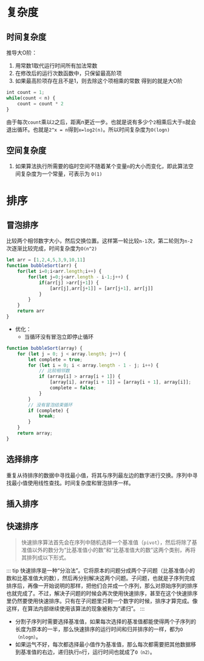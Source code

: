 # 复杂度
## 时间复杂度
推导大O阶：
1. 用常数1取代运行时间所有加法常数
2. 在修改后的运行次数函数中，只保留最高阶项
3. 如果最高阶项存在且不是1，则去除这个项相乘的常数
得到的就是大O阶

```js
int count = 1;
while(count < n) {
    count = count * 2
}
```
由于每次`count`乘以`2`之后，距离n更近一步。也就是说有多少个`2`相乘后大于`n`就会退出循环。也就是`2^x = n`得到`x=log2(n)`。所以时间复杂度为`O(logn)`

## 空间复杂度
1. 如果算法执行所需要的临时空间不随着某个变量`n`的大小而变化，即此算法空间复杂度为一个常量，可表示为 `O(1)`

# 排序
## 冒泡排序
比较两个相邻数字大小，然后交换位置。这样第一轮比较`n-1`次，第二轮则为`n-2`次逐渐比较完成，时间复杂度为`O(n^2)`
```js
let arr = [1,2,4,5,3,9,10,11]
function bubbleSort(arr) {
    for(let i=0;i<arr.length;i++) {
        for(let j=0;j<arr.length - i-1;j++) {
            if(arr[j] >arr[j+1]) {
                [arr[j],arr[j+1]] = [arr[j+1], arr[j]]
            }
        }
    }
    return arr
}
```
+ 优化：
    - 当循环没有冒泡立即停止循环
```js
function bubbleSort(array) {
    for (let j = 0; j < array.length; j++) {
        let complete = true;
        for (let i = 0; i < array.length - 1 - j; i++) {
            // 比较相邻数
            if (array[i] > array[i + 1]) {
                [array[i], array[i + 1]] = [array[i + 1], array[i]];
                complete = false;
            }
        }
        // 没有冒泡结束循环
        if (complete) {
            break;
        }
    }
    return array;
}
```

## 选择排序
重复从待排序的数据中寻找最小值，将其与序列最左边的数字进行交换。序列中寻找最小值使用线性查找。时间复杂度和冒泡排序一样。

## 插入排序

## 快速排序
> 快速排序算法首先会在序列中随机选择一个基准值（`pivot`），然后将除了基准值以外的数分为“比基准值小的数”和“比基准值大的数”这两个类别，再将其排列成以下形式。

::: tip
快速排序是一种“分治法”。它将原本的问题分成两个子问题（比基准值小的数和比基准值大的数），然后再分别解决这两个问题。子问题，也就是子序列完成排序后，再像一开始说明的那样，把他们合并成一个序列，那么对原始序列的排序也就完成了。不过，解决子问题的时候会再次使用快速排序，甚至在这个快速排序里仍然要使用快速排序。只有在子问题里只剩一个数字的时候，排序才算完成。像这样，在算法内部继续使用该算法的现象被称为“递归”。
:::

- 分割子序列时需要选择基准值，如果每次选择的基准值都能使得两个子序列的长度为原本的一半，那么快速排序的运行时间和归并排序的一样，都为`O（nlogn）`。
- 如果运气不好，每次都选择最小值作为基准值，那么每次都需要把其他数据移到基准值的右边，递归执行`n`行，运行时间也就成了`O（n2）`。